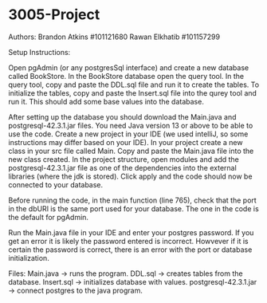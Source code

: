 # 3005-Project
Authors:
Brandon Atkins #101121680
Rawan Elkhatib #101157299

Setup Instructions:

Open pgAdmin (or any postgresSql interface) and create a new database called BookStore. 
In the BookStore database open the query tool. 
In the query tool, copy and paste the DDL.sql file and run it to create the tables. 
To initialize the tables, copy and paste the Insert.sql file into the qurey tool and run it. 
This should add some base values into the database. 

After setting up the database you should download the Main.java and postgresql-42.3.1.jar files. 
You need Java version 13 or above to be able to use the code. 
Create a new project in your IDE (we used intelliJ, so some instructions may differ based on your IDE). 
In your project create a new class in your src file called Main. 
Copy and paste the Main.java file into the new class created.
In the project structure, open modules and add the postgresql-42.3.1.jar file as one of the dependencies into the external libraries (where the jdk is stored). 
Click apply and the code should now be connected to your database. 

Before running the code, in the main function (line 765), check that the port in the dbURl is the same port used for your database. 
The one in the code is the default for pgAdmin.

Run the Main.java file in your IDE and enter your postgres password. If you get an error it is likely the password entered is incorrect. Howvever if it is
certain the password is correct, there is an error with the port or database initialization.

Files:
Main.java -> runs the program. 
DDL.sql -> creates tables from the database. 
Insert.sql -> initializes database with values. 
postgresql-42.3.1.jar -> connect postgres to the java program. 


